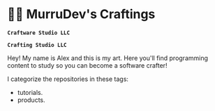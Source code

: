 # 👨‍🎨 MurruDev's Craftings

**`Craftware Studio LLC`**

**`Crafting Studio LLC`**

Hey! My name is Alex and this is my art. Here you'll find programming content to study so you can become a software crafter!

I categorize the repositories in these tags:
* tutorials.
* products.